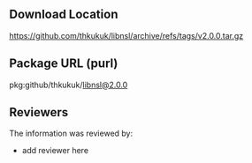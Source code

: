## Download Location

https://github.com/thkukuk/libnsl/archive/refs/tags/v2.0.0.tar.gz

## Package URL (purl)

pkg:github/thkukuk/libnsl@2.0.0

## Reviewers

The information was reviewed by:

* add reviewer here
